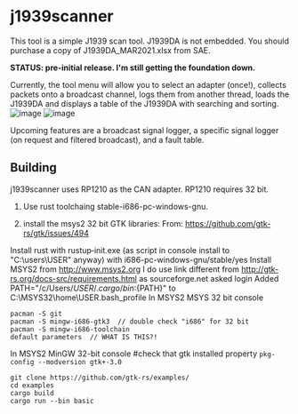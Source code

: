 # j1939scanner

This tool is a simple J1939 scan tool.  J1939DA is not embedded.  You should purchase a copy of J1939DA_MAR2021.xlsx from SAE.

**STATUS: pre-initial release.  I'm still getting the foundation down.**

Currently, the tool menu will allow you to select an adapter (once!), collects packets onto a broadcast channel, logs them from another thread, loads the J1939DA and displays a table of the J1939DA with searching and sorting.
![image](https://user-images.githubusercontent.com/1972001/129487044-159f8f2b-79af-4337-9b4a-9dfad60e05fb.png)
![image](https://user-images.githubusercontent.com/1972001/129487134-9f7a4a98-f893-4480-83f9-12e75a2d72f3.png)


Upcoming features are a broadcast signal logger, a specific signal logger (on request and filtered broadcast), and a fault table.

## Building
j1939scanner uses RP1210 as the CAN adapter.  RP1210 requires 32 bit.

1. Use rust toolchaing stable-i686-pc-windows-gnu.

2. install the msys2 32 bit GTK libraries:
From: https://github.com/gtk-rs/gtk/issues/494

Install rust with rustup‑init.exe (as script in console install to "C:\users\USER" anyway)
with i686-pc-windows-gnu/stable/yes
Install MSYS2 from http://www.msys2.org
I do use link different from http://gtk-rs.org/docs-src/requirements.html as sourceforge.net asked login
Added PATH="/c/Users/${USER}/.cargo/bin:${PATH}" to C:\MSYS32\home\USER\.bash_profile
In MSYS2 MSYS 32 bit console
```
pacman -S git
pacman -S mingw-i686-gtk3  // double check "i686" for 32 bit
pacman -S mingw-i686-toolchain
default parameters  // WHAT IS THIS?!
```
In MSYS2 MinGW 32-bit console
#check that gtk installed property
`pkg-config --modversion gtk+-3.0`

```
git clone https://github.com/gtk-rs/examples/
cd examples
cargo build
cargo run --bin basic
```
